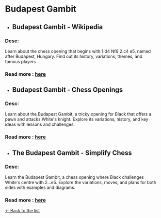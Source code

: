 # Budapest Gambit
- ## **Budapest Gambit - Wikipedia** 
### Desc: 
 Learn about the chess opening that begins with 1.d4 Nf6 2.c4 e5, named after Budapest, Hungary. Find out its history, variations, themes, and famous players. 
### Read more : [here](https://en.wikipedia.org/wiki/Budapest_Gambit) 
- ## **Budapest Gambit - Chess Openings** 
### Desc: 
 Learn about the Budapest Gambit, a tricky opening for Black that offers a pawn and attacks White's knight. Explore its variations, history, and key ideas with lessons and challenges. 
### Read more : [here](https://www.chess.com/openings/Budapest-Gambit) 
- ## **The Budapest Gambit - Simplify Chess** 
### Desc: 
 Learn the Budapest Gambit, a chess opening where Black challenges White's centre with 2...e5. Explore the variations, moves, and plans for both sides with examples and diagrams. 
### Read more : [here](https://simplifychess.com/budapest-gambit/index.html) 


[← Back to the list](chess-openings.md)